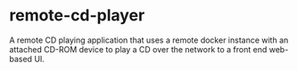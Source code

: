 # remote-cd-player
A remote CD playing application that uses a remote docker instance with an attached CD-ROM device to play a CD over the network to a front end web-based UI. 
